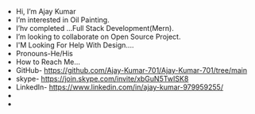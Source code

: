 - Hi, I’m Ajay Kumar
- I’m interested in Oil Painting.
- I’hv completed ...Full Stack Development(Mern).
- I’m looking to collaborate on Open Source Project.
- I'M Looking For Help With Design....
- Pronouns-He/His
- How to Reach Me...
- GitHub- https://github.com/Ajay-Kumar-701/Ajay-Kumar-701/tree/main
- skype- https://join.skype.com/invite/xbGuN5TwISK8
- LinkedIn- https://www.linkedin.com/in/ajay-kumar-979959255/   
- 
-

<!---
Ajay-Kumar-701/Ajay-Kumar-701 is a ✨ special ✨ repository because its `README.md` (this file) appears on your GitHub profile.
You can click the Preview link to take a look at your changes.
--->
